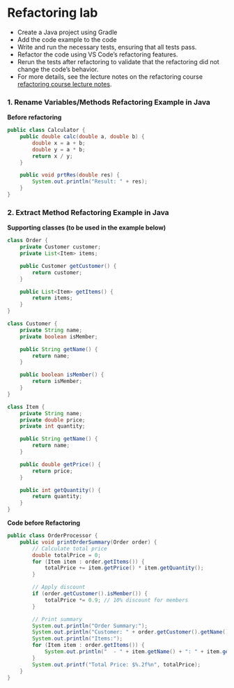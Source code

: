 # Refactoring lab

* Create a Java project using Gradle
* Add the code example to the code
* Write and run the necessary tests, ensuring that all tests pass.
* Refactor the code using VS Code’s refactoring features.
* Rerun the tests after refactoring to validate that the refactoring did not change the code’s behavior.
* For more details, see the lecture notes on the refactoring course [refactoring course lecture notes](vscode-lab/refactoring.md).
### 1. Rename Variables/Methods Refactoring Example in Java

**Before refactoring**

```java
public class Calculator {
    public double calc(double a, double b) {
        double x = a + b;
        double y = a * b;
        return x / y;
    }

    public void prtRes(double res) {
        System.out.println("Result: " + res);
    }
}
```

### 2. Extract Method Refactoring Example in Java

**Supporting classes (to be used in the example below)**
```java
class Order {
    private Customer customer;
    private List<Item> items;

    public Customer getCustomer() {
        return customer;
    }

    public List<Item> getItems() {
        return items;
    }
}

class Customer {
    private String name;
    private boolean isMember;

    public String getName() {
        return name;
    }

    public boolean isMember() {
        return isMember;
    }
}

class Item {
    private String name;
    private double price;
    private int quantity;

    public String getName() {
        return name;
    }

    public double getPrice() {
        return price;
    }

    public int getQuantity() {
        return quantity;
    }
}
```

**Code before Refactoring**
```java
public class OrderProcessor {
    public void printOrderSummary(Order order) {
        // Calculate total price
        double totalPrice = 0;
        for (Item item : order.getItems()) {
            totalPrice += item.getPrice() * item.getQuantity();
        }

        // Apply discount
        if (order.getCustomer().isMember()) {
            totalPrice *= 0.9; // 10% discount for members
        }

        // Print summary
        System.out.println("Order Summary:");
        System.out.println("Customer: " + order.getCustomer().getName());
        System.out.println("Items:");
        for (Item item : order.getItems()) {
            System.out.println("  - " + item.getName() + ": " + item.getQuantity() + " x $" + item.getPrice() + " = $" + (item.getQuantity() * item.getPrice()));
        }
        System.out.printf("Total Price: $%.2f%n", totalPrice);
    }
}
```
